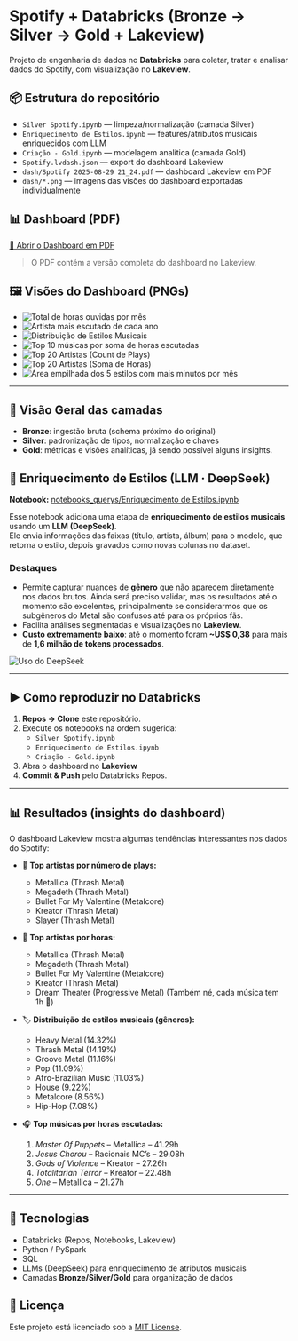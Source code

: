 # Spotify + Databricks (Bronze → Silver → Gold + Lakeview)

Projeto de engenharia de dados no **Databricks** para coletar, tratar e analisar dados do Spotify, com visualização no **Lakeview**.

## 📦 Estrutura do repositório

- `Silver Spotify.ipynb` — limpeza/normalização (camada Silver)  
- `Enriquecimento de Estilos.ipynb` — features/atributos musicais enriquecidos com LLM  
- `Criação - Gold.ipynb` — modelagem analítica (camada Gold)  
- `Spotify.lvdash.json` — export do dashboard Lakeview  
- `dash/Spotify 2025-08-29 21_24.pdf` — dashboard Lakeview em PDF  
- `dash/*.png` — imagens das visões do dashboard exportadas individualmente  

## 📊 Dashboard (PDF)

[📄 Abrir o Dashboard em PDF](dash/Spotify%202025-08-29%2021_24.pdf)

> O PDF contém a versão completa do dashboard no Lakeview.

## 🖼️ Visões do Dashboard (PNGs)

- ![Total de horas ouvidas por mês](dash/Total%20de%20horas%20ouvidas%20por%20mês.png)  
- ![Artista mais escutado de cada ano](dash/Artista%20mais%20escutado%20de%20cada%20ano.png)  
- ![Distribuição de Estilos Musicais](dash/Distribuição%20de%20Estilos%20Musicais.png)  
- ![Top 10 músicas por soma de horas escutadas](dash/Top%2010%20músicas%20por%20soma%20de%20horas%20escutadas.png)  
- ![Top 20 Artistas (Count de Plays)](dash/Top%2020%20Artistas%20(Count%20de%20Plays).png)  
- ![Top 20 Artistas (Soma de Horas)](dash/Top%2020%20Artistas%20(Soma%20de%20Horas).png)  
- ![Área empilhada dos 5 estilos com mais minutos por mês](dash/Área%20empilhada%20dos%205%20estilos%20com%20mais%20minutos%20por%20mês.png)  

---

## 🔎 Visão Geral das camadas

- **Bronze**: ingestão bruta (schema próximo do original)  
- **Silver**: padronização de tipos, normalização e chaves  
- **Gold**: métricas e visões analíticas, já sendo possível alguns insights.

## 🧠 Enriquecimento de Estilos (LLM · DeepSeek)

**Notebook:** [notebooks_querys/Enriquecimento de Estilos.ipynb](notebooks_querys/Enriquecimento%20de%20Estilos.ipynb)

Esse notebook adiciona uma etapa de **enriquecimento de estilos musicais** usando um **LLM (DeepSeek)**.  
Ele envia informações das faixas (título, artista, álbum) para o modelo, que retorna o estilo, depois gravados como novas colunas no dataset.

### Destaques
- Permite capturar nuances de **gênero** que não aparecem diretamente nos dados brutos. Ainda será preciso validar, mas os resultados até o momento são excelentes, principalmente se considerarmos que os subgêneros do Metal são confusos até para os próprios fãs.  
- Facilita análises segmentadas e visualizações no **Lakeview**.  
- **Custo extremamente baixo**: até o momento foram **~US$ 0,38** para mais de **1,6 milhão de tokens processados**.  

![Uso do DeepSeek](deepseek/DeepSeek-Spotify.PNG)

---

## ▶️ Como reproduzir no Databricks

1. **Repos → Clone** este repositório.  
2. Execute os notebooks na ordem sugerida:  
   - `Silver Spotify.ipynb`  
   - `Enriquecimento de Estilos.ipynb`  
   - `Criação - Gold.ipynb`  
3. Abra o dashboard no **Lakeview**
4. **Commit & Push** pelo Databricks Repos.  

---

## 📊 Resultados (insights do dashboard)

O dashboard Lakeview mostra algumas tendências interessantes nos dados do Spotify:

- 🎵 **Top artistas por número de plays:**  
  - Metallica (Thrash Metal)  
  - Megadeth (Thrash Metal)  
  - Bullet For My Valentine (Metalcore)  
  - Kreator (Thrash Metal)  
  - Slayer (Thrash Metal)  

- 🎵 **Top artistas por horas:**  
  - Metallica (Thrash Metal)  
  - Megadeth (Thrash Metal)  
  - Bullet For My Valentine (Metalcore)  
  - Kreator (Thrash Metal)  
  - Dream Theater (Progressive Metal)  (Também né, cada música tem 1h 😬)

- 🏷️ **Distribuição de estilos musicais (gêneros):**  
  - Heavy Metal (14.32%)  
  - Thrash Metal (14.19%)  
  - Groove Metal (11.16%)  
  - Pop (11.09%)  
  - Afro-Brazilian Music (11.03%)  
  - House (9.22%)  
  - Metalcore (8.56%)  
  - Hip-Hop (7.08%)  

- 🎧 **Top músicas por horas escutadas:**  
  1. *Master Of Puppets* – Metallica – 41.29h  
  2. *Jesus Chorou* – Racionais MC’s – 29.08h  
  3. *Gods of Violence* – Kreator – 27.26h  
  4. *Totalitarian Terror* – Kreator – 22.48h  
  5. *One* – Metallica – 21.27h  

---

## 🧪 Tecnologias

- Databricks (Repos, Notebooks, Lakeview)  
- Python / PySpark  
- SQL
- LLMs (DeepSeek) para enriquecimento de atributos musicais  
- Camadas **Bronze/Silver/Gold** para organização de dados  

## 📝 Licença

Este projeto está licenciado sob a [MIT License](LICENSE).  
